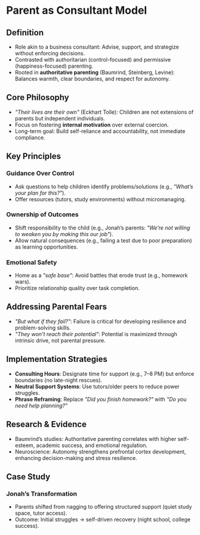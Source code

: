 # Parent as Consultant Model

## Definition

- Role akin to a business consultant: Advise, support, and strategize without enforcing decisions.
- Contrasted with authoritarian (control-focused) and permissive (happiness-focused) parenting.
- Rooted in **authoritative parenting** (Baumrind, Steinberg, Levine): Balances warmth, clear boundaries, and respect for autonomy.

## Core Philosophy

- _"Their lives are their own"_ (Eckhart Tolle): Children are not extensions of parents but independent individuals.
- Focus on fostering **internal motivation** over external coercion.
- Long-term goal: Build self-reliance and accountability, not immediate compliance.

## Key Principles

### Guidance Over Control

- Ask questions to help children identify problems/solutions (e.g., _"What’s your plan for this?"_).
- Offer resources (tutors, study environments) without micromanaging.

### Ownership of Outcomes

- Shift responsibility to the child (e.g., Jonah’s parents: _"We’re not willing to weaken you by making this our job"_).
- Allow natural consequences (e.g., failing a test due to poor preparation) as learning opportunities.

### Emotional Safety

- Home as a _"safe base"_: Avoid battles that erode trust (e.g., homework wars).
- Prioritize relationship quality over task completion.

## Addressing Parental Fears

- _"But what if they fail?"_: Failure is critical for developing resilience and problem-solving skills.
- _"They won’t reach their potential"_: Potential is maximized through intrinsic drive, not parental pressure.

## Implementation Strategies

- **Consulting Hours**: Designate time for support (e.g., 7–8 PM) but enforce boundaries (no late-night rescues).
- **Neutral Support Systems**: Use tutors/older peers to reduce power struggles.
- **Phrase Reframing**: Replace _"Did you finish homework?"_ with _"Do you need help planning?"_

## Research & Evidence

- Baumrind’s studies: Authoritative parenting correlates with higher self-esteem, academic success, and emotional regulation.
- Neuroscience: Autonomy strengthens prefrontal cortex development, enhancing decision-making and stress resilience.

## Case Study

### Jonah’s Transformation

- Parents shifted from nagging to offering structured support (quiet study space, tutor access).
- Outcome: Initial struggles → self-driven recovery (night school, college success).